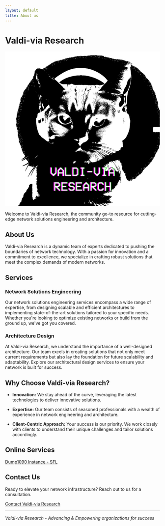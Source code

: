 ```yaml
---
layout: default
title: About us
---
```


# Valdi-via Research

![Valdi-via Research Logo](logo.png)


Welcome to Valdi-via Research, the community go-to resource for cutting-edge network solutions engineering and architecture.

## About Us

Valdi-via Research is a dynamic team of experts dedicated to pushing the boundaries of network technology. With a passion for innovation and a commitment to excellence, we specialize in crafting robust solutions that meet the complex demands of modern networks.

## Services

### Network Solutions Engineering

Our network solutions engineering services encompass a wide range of expertise, from designing scalable and efficient architectures to implementing state-of-the-art solutions tailored to your specific needs. Whether you're looking to optimize existing networks or build from the ground up, we've got you covered.

### Architecture Design

At Valdi-via Research, we understand the importance of a well-designed architecture. Our team excels in creating solutions that not only meet current requirements but also lay the foundation for future scalability and adaptability. Explore our architectural design services to ensure your network is built for success.

## Why Choose Valdi-via Research?

- **Innovation:** We stay ahead of the curve, leveraging the latest technologies to deliver innovative solutions.
  
- **Expertise:** Our team consists of seasoned professionals with a wealth of experience in network engineering and architecture.

- **Client-Centric Approach:** Your success is our priority. We work closely with clients to understand their unique challenges and tailor solutions accordingly.

## Online Services

[Dump1090 Instance - SFL](http://119xx.valdi-via.com:11090/)

## Contact Us

Ready to elevate your network infrastructure? Reach out to us for a consultation.

[Contact Valdi-via Research](mailto:research@valdi-via.com)

---

*Valdi-via Research - Advancing & Empowering organizations for success*
